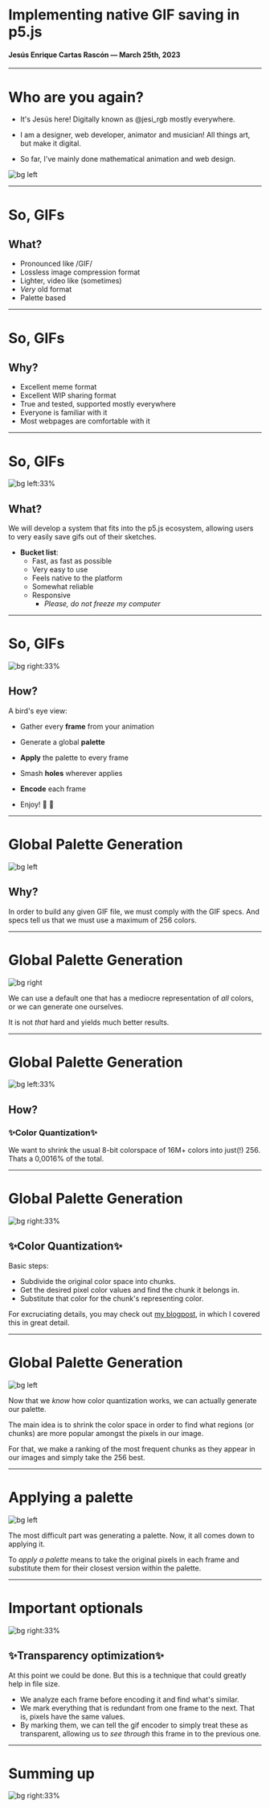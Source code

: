 # Implementing native GIF saving in p5.js

#### Jesús Enrique Cartas Rascón — March 25th, 2023

---

# Who are you again?

- It's Jesús here! Digitally known as @jesi_rgb mostly everywhere.

- I am a designer, web developer, animator and musician! All things art, but make it digital.

- So far, I've mainly done mathematical animation and web design.

![bg left](media/duggish.jpg)

---

# So, GIFs

## What?

- Pronounced like /GIF/
- Lossless image compression format
- Lighter, video like (sometimes)
- _Very_ old format
- Palette based

---

# So, GIFs

## Why?

- Excellent meme format
- Excellent WIP sharing format
- True and tested, supported mostly everywhere
- Everyone is familiar with it
- Most webpages are comfortable with it

---

# So, GIFs

![bg left:33%](media/texture.jpg)

## What?

We will develop a system that fits into the p5.js ecosystem, allowing users to very easily save gifs out of their sketches.

- **Bucket list**:
  - Fast, as fast as possible
  - Very easy to use
  - Feels native to the platform
  - Somewhat reliable
  - Responsive
    - _Please, do not freeze my computer_

---

# So, GIFs

![bg right:33%](media/texture.jpg)

## How?

A bird's eye view:

- Gather every **frame** from your animation

- Generate a global **palette**

- **Apply** the palette to every frame

- Smash **holes** wherever applies

- **Encode** each frame

- Enjoy! 🥳 🎉

---

# Global Palette Generation

![bg left ](media/gif_book.png)

<!-- GIF or image of an ancient book "the gif specs" -->

## Why?

In order to build any given GIF file, we must comply with the GIF specs. And specs tell us that we must use a maximum of 256 colors.

---

# Global Palette Generation

![bg right](media/texture.jpg)

<!-- top: general purpose palette from insouris, bottom: a similar looking "custom" palette matching our theme -->

We can use a default one that has a mediocre representation of _all_ colors, or we can generate one ourselves.

It is not _that_ hard and yields much better results.

---

# Global Palette Generation

![bg left:33%](media/texture.jpg)

<!-- top: a grid of "16M" squares representing all the colors, down: a very small palette of 8x8 colors representing our final space -->

## How?

### ✨**Color Quantization**✨

We want to shrink the usual 8-bit colorspace of 16M+ colors into just(!) 256. Thats a 0,0016% of the total.

---

# Global Palette Generation

![bg right:33%](media/texture.jpg)

## ✨**Color Quantization**✨

Basic steps:

- Subdivide the original color space into chunks.
- Get the desired pixel color values and find the chunk it belongs in.
- Substitute that color for the chunk's representing color.

For excruciating details, you may check out [my blogpost](https://www.jesirgb.com/blog/gif-encoding), in which I covered this in great detail.

---

# Global Palette Generation

![bg left](media/texture.jpg)

<!-- similar composition as before. top is a ton of chunks being selected and arrows coming from them, that go to bottom, in which they are ordered  -->

Now that we _know_ how color quantization works, we can actually generate our palette.

The main idea is to shrink the color space in order to find what regions (or chunks) are more popular amongst the pixels in our image.

For that, we make a ranking of the most frequent chunks as they appear in our images and simply take the 256 best.

---

# Applying a palette

![bg left](media/texture.jpg)

<!-- copy image from blogpost  -->

The most difficult part was generating a palette. Now, it all comes down to applying it.

To _apply a palette_ means to take the original pixels in each frame and substitute them for their closest version within the palette.

---

# Important optionals

![bg right:33%](media/texture.jpg)

<!-- copy image from blogpost  -->

## ✨Transparency optimization✨

At this point we could be done. But this is a technique that could greatly help in file size.

- We analyze each frame before encoding it and find what's similar.
- We mark everything that is redundant from one frame to the next. That is, pixels have the same values.
- By marking them, we can tell the gif encoder to simply treat these as transparent, allowing us to _see through_ this frame in to the previous one.

---

# Summing up

![bg right:33%](media/texture.jpg)
